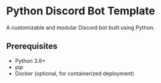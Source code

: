 # Python Discord Bot Template

A customizable and modular Discord bot built using Python.

## Prerequisites

- Python 3.8+
- pip
- Docker (optional, for containerized deployment)
